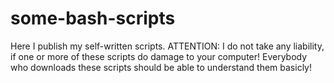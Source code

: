 # some-bash-scripts
Here I publish my self-written scripts. ATTENTION: I do not take any liability, if one or more of these scripts do damage to your computer! Everybody who downloads these scripts should be able to understand them basicly!
